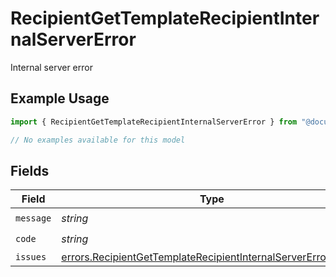 # RecipientGetTemplateRecipientInternalServerError

Internal server error

## Example Usage

```typescript
import { RecipientGetTemplateRecipientInternalServerError } from "@documenso/sdk-typescript/models/errors";

// No examples available for this model
```

## Fields

| Field                                                                                                                                          | Type                                                                                                                                           | Required                                                                                                                                       | Description                                                                                                                                    |
| ---------------------------------------------------------------------------------------------------------------------------------------------- | ---------------------------------------------------------------------------------------------------------------------------------------------- | ---------------------------------------------------------------------------------------------------------------------------------------------- | ---------------------------------------------------------------------------------------------------------------------------------------------- |
| `message`                                                                                                                                      | *string*                                                                                                                                       | :heavy_check_mark:                                                                                                                             | N/A                                                                                                                                            |
| `code`                                                                                                                                         | *string*                                                                                                                                       | :heavy_check_mark:                                                                                                                             | N/A                                                                                                                                            |
| `issues`                                                                                                                                       | [errors.RecipientGetTemplateRecipientInternalServerErrorIssue](../../models/errors/recipientgettemplaterecipientinternalservererrorissue.md)[] | :heavy_minus_sign:                                                                                                                             | N/A                                                                                                                                            |